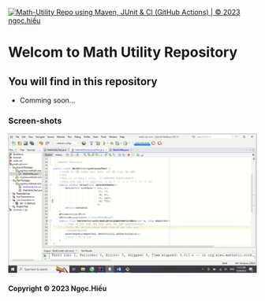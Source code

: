 [![Math-Utility Repo using Maven, JUnit & CI (GitHub Actions) | © 2023 ngọc.hiếu](https://github.com/Hieu-03/math-util-mvn/actions/workflows/math-util-ci.yml/badge.svg)](https://github.com/Hieu-03/math-util-mvn/actions/workflows/math-util-ci.yml)

# Welcom to Math Utility Repository

## You will find in this repository

* Comming soon...

### Screen-shots
![DDT Source code](https://github.com/Hieu-03/math-util-mvn/blob/main/screenshots/DDT%20Source%20with%20JUnit.png)

#### Copyright &#169; 2023 Ngọc.Hiếu